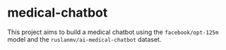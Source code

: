 # medical-chatbot

This project aims to build a medical chatbot using the `facebook/opt-125m` model and the `ruslanmv/ai-medical-chatbot` dataset.
